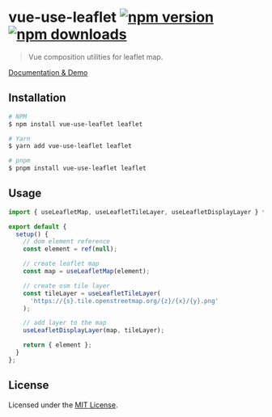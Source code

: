 # vue-use-leaflet [![npm version](https://img.shields.io/npm/v/vue-use-leaflet.svg)](https://npmjs.org/package/vue-use-leaflet) [![npm downloads](https://img.shields.io/npm/dm/vue-use-leaflet.svg)](https://npmjs.org/package/vue-use-leaflet)

> Vue composition utilities for leaflet map.

[Documentation & Demo](https://vueuseleaflet.org)

## Installation

```bash
# NPM
$ npm install vue-use-leaflet leaflet

# Yarn
$ yarn add vue-use-leaflet leaflet

# pnpm
$ pnpm install vue-use-leaflet leaflet
```

## Usage

```js
import { useLeafletMap, useLeafletTileLayer, useLeafletDisplayLayer } from 'vue-use-leaflet';

export default {
  setup() {
    // dom element reference
    const element = ref(null);

    // create leaflet map
    const map = useLeafletMap(element);

    // create osm tile layer
    const tileLayer = useLeafletTileLayer(
      'https://{s}.tile.openstreetmap.org/{z}/{x}/{y}.png'
    );

    // add layer to the map
    useLeafletDisplayLayer(map, tileLayer);

    return { element };
  }
};
```

## License

Licensed under the [MIT License](./LICENSE).
